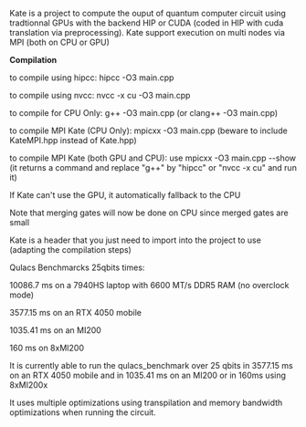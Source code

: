 Kate is a project to compute the ouput of quantum computer circuit using tradtionnal GPUs with the backend HIP or CUDA (coded in HIP with cuda translation via preprocessing).
Kate support execution on multi nodes via MPI (both on CPU or GPU)

**Compilation**

to compile using hipcc: hipcc -O3 main.cpp

to compile using nvcc: nvcc -x cu -O3 main.cpp

to compile for CPU Only: g++ -O3 main.cpp (or clang++ -O3 main.cpp)

to compile MPI Kate (CPU Only): mpicxx -O3 main.cpp (beware to include KateMPI.hpp instead of Kate.hpp)

to compile MPI Kate (both GPU and CPU): use mpicxx -O3 main.cpp --show (it returns a command and replace "g++" by "hipcc" or "nvcc -x cu" and run it)


If Kate can't use the GPU, it automatically fallback to the CPU

Note that merging gates will now be done on CPU since merged gates are small

Kate is a header that you just need to import into the project to use (adapting the compilation steps)

Qulacs Benchmarcks 25qbits times:

10086.7 ms on a 7940HS laptop with 6600 MT/s DDR5 RAM (no overclock mode)

3577.15 ms on an RTX 4050 mobile

1035.41 ms on an MI200

160 ms on 8xMI200


It is currently able to run the qulacs_benchmark over 25 qbits in 3577.15 ms on an RTX 4050 mobile and in 1035.41 ms on an MI200 or in 160ms using 8xMI200x

It uses multiple optimizations using transpilation and memory bandwidth optimizations when running the circuit.
